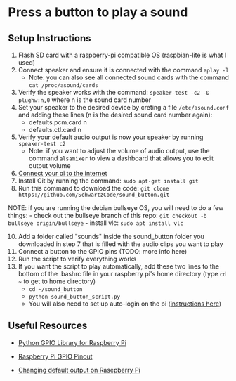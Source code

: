 # Press a button to play a sound

## Setup Instructions
1. Flash SD card with a raspberry-pi compatible OS (raspbian-lite is what I used)
2. Connect speaker and ensure it is connected with the command `aplay -l`
    - Note: you can also see all connected sound cards with the command `cat /proc/asound/cards`
3. Verify the speaker works with the command: `speaker-test -c2 -D plughw:n,0` where n is the sound card number
4. Set your speaker to the desired device by creting a file `/etc/asound.conf` and adding these lines (n is the desired sound card number again):
    - defaults.pcm.card n
    - defaults.ctl.card n
5. Verify your default audio output is now your speaker by running `speaker-test c2`
    - Note: if you want to adjust the volume of audio output, use the command `alsamixer` to view a dashboard that allows you to edit output volume
6. [Connect your pi to the internet](https://raspberrypihq.com/how-to-connect-your-raspberry-pi-to-wifi/)
7. Install Git by running the command: `sudo apt-get install git`
8. Run this command to download the code: `git clone https://github.com/SchwartzCode/sound_button.git`

NOTE: if you are running the debian bullseye OS, you will need to do a few things:
        - check out the bullseye branch of this repo: `git checkout -b bullseye origin/bullseye`
        - install vlc: `sudo apt install vlc`
        
10. Add a folder called "sounds" inside the sound\_button folder you downloaded in step 7 that is filled with the audio clips you want to play
11. Connect a button to the GPIO pins (TODO: more info here)
12. Run the script to verify everything works
13. If you want the script to play automatically, add these two lines to the bottom of the .bashrc file in your raspberry pi's home directory (type `cd ~` to get to home directory)
    - `cd ~/sound_button`
    - `python sound_button_script.py`
    - You will also need to set up auto-login on the pi ([instructions here](https://raspberrypi.stackexchange.com/questions/40415/how-to-enable-auto-login))


## Useful Resources

- [Python GPIO Library for Raspberry Pi](https://sourceforge.net/p/raspberry-gpio-python/wiki/BasicUsage/)

- [Raspberry Pi GPIO Pinout](https://iot4beginners.com/difference-between-bcm-and-board-pin-numbering-in-raspberry-pi/)

- [Changing default output on Rasepberry Pi](https://learn.adafruit.com/usb-audio-cards-with-a-raspberry-pi/updating-alsa-config)
